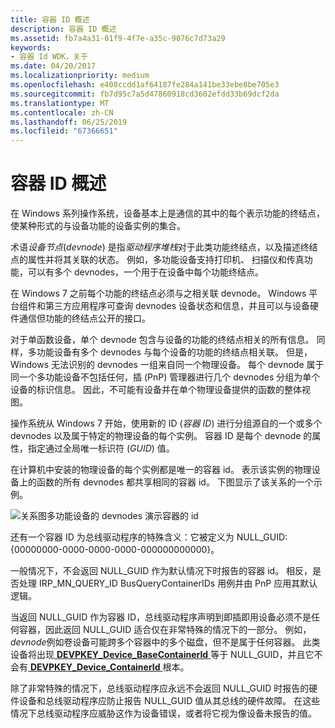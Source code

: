 ```yaml
---
title: 容器 ID 概述
description: 容器 ID 概述
ms.assetid: fb7a4a31-01f9-4f7e-a35c-9076c7d73a29
keywords:
- 容器 Id WDK，关于
ms.date: 04/20/2017
ms.localizationpriority: medium
ms.openlocfilehash: e408ccdd1af64187fe284a141be33ebe8be705e3
ms.sourcegitcommit: fb7d95c7a5d47860918cd3602efdd33b69dcf2da
ms.translationtype: MT
ms.contentlocale: zh-CN
ms.lasthandoff: 06/25/2019
ms.locfileid: "67366651"
---
```

# <a name="overview-of-container-ids"></a>容器 ID 概述


在 Windows 系列操作系统，设备基本上是通信的其中的每个表示功能的终结点，使某种形式的与设备功能的设备实例的集合。

术语*设备节点*(*devnode*) 是指*驱动程序堆栈*对于此类功能终结点，以及描述终结点的属性并将其关联的状态。 例如，多功能设备支持打印机、 扫描仪和传真功能，可以有多个 devnodes，一个用于在设备中每个功能终结点。

在 Windows 7 之前每个功能的终结点必须与之相关联 devnode。 Windows 平台组件和第三方应用程序可查询 devnodes 设备状态和信息，并且可以与设备硬件通信但功能的终结点公开的接口。

对于单函数设备，单个 devnode 包含与设备的功能的终结点相关的所有信息。 同样，多功能设备有多个 devnodes 与每个设备的功能的终结点相关联。 但是，Windows 无法识别的 devnodes 一组来自同一个物理设备。 每个 devnode 属于同一个多功能设备不包括任何，插 (PnP) 管理器进行几个 devnodes 分组为单个设备的标识信息。 因此，不可能有设备并在单个物理设备提供的函数的整体视图。

操作系统从 Windows 7 开始，使用新的 ID (*容器 ID*) 进行分组源自的一个或多个 devnodes 以及属于特定的物理设备的每个实例。 容器 ID 是每个 devnode 的属性，指定通过全局唯一标识符 (*GUID*) 值。

在计算机中安装的物理设备的每个实例都是唯一的容器 id。 表示该实例的物理设备上的函数的所有 devnodes 都共享相同的容器 id。 下图显示了该关系的一个示例。

![关系图多功能设备的 devnodes 演示容器的 id](images/containerid-1.png)

还有一个容器 ID 为总线驱动程序的特殊含义：它被定义为 NULL_GUID: {00000000-0000-0000-0000-000000000000}。

一般情况下，不会返回 NULL_GUID 作为默认情况下时报告的容器 id。 相反，是否处理 IRP_MN_QUERY_ID BusQueryContainerIDs 用例并由 PnP 应用其默认逻辑。

当返回 NULL_GUID 作为容器 ID，总线驱动程序声明到即插即用设备必须不是任何容器，因此返回 NULL_GUID 适合仅在非常特殊的情况下的一部分。 例如， *devnode*例如卷设备可能跨多个容器中的多个磁盘，但不是属于任何容器。 此类设备将出现[ **DEVPKEY_Device_BaseContainerId** ](https://docs.microsoft.com/windows-hardware/drivers/install/devpkey-device-basecontainerid)等于 NULL_GUID，并且它不会有[ **DEVPKEY_Device_ContainerId** ](https://docs.microsoft.com/windows-hardware/drivers/install/devpkey-device-containerid)根本。

除了非常特殊的情况下，总线驱动程序应永远不会返回 NULL_GUID 时报告的硬件设备和总线驱动程序应防止报告 NULL_GUID 值从其总线的硬件故障。 在这些情况下总线驱动程序应威胁这作为设备错误，或者将它视为像设备未报告的值。

 

 





